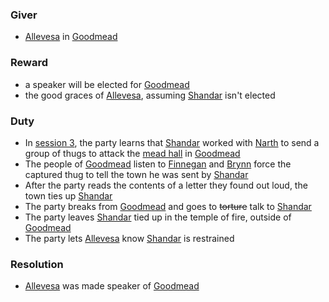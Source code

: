 ### Giver
- [Allevesa](/pages/allevesa) in [Goodmead](/pages/goodmead)

### Reward
- a speaker will be elected for [Goodmead](/pages/goodmead)
- the good graces of [Allevesa](/pages/allevesa), assuming [Shandar](/pages/shandar-froth) isn't elected

### Duty
- In [session 3](/pages/session-3), the party learns that [Shandar](/pages/shandar-froth) worked with [Narth](/pages/narth-maxeldawner) to send a group of thugs to attack the [mead hall](/pages/mead-hall) in [Goodmead](/pages/goodmead)
- The people of [Goodmead](/pages/goodmead) listen to [Finnegan](/pages/finnegan) and [Brynn](/pages/brynn) force the captured thug to tell the town he was sent by [Shandar](/pages/shandar-froth)
- After the party reads the contents of a letter they found out loud, the town ties up [Shandar](/pages/shandar-froth)
- The party breaks from [Goodmead](/pages/goodmead) and goes to ~~torture~~ talk to [Shandar](/pages/shandar-froth)
- The party leaves [Shandar](/pages/shandar-froth) tied up in the temple of fire, outside of [Goodmead](/pages/goodmead)
- The party lets [Allevesa](/pages/allevesa) know [Shandar](/pages/shandar-froth) is restrained

### Resolution
- [Allevesa](/pages/allevesa) was made speaker of [Goodmead](/pages/goodmead)

